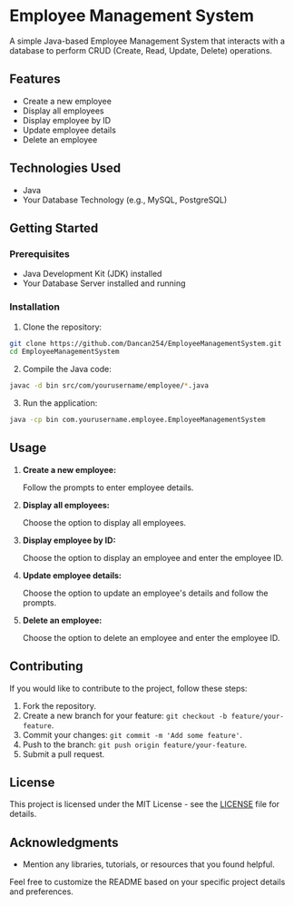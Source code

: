 # Employee Management System

A simple Java-based Employee Management System that interacts with a database to perform CRUD (Create, Read, Update, Delete) operations.

## Features

- Create a new employee
- Display all employees
- Display employee by ID
- Update employee details
- Delete an employee

## Technologies Used

- Java
- Your Database Technology (e.g., MySQL, PostgreSQL)

## Getting Started

### Prerequisites

- Java Development Kit (JDK) installed
- Your Database Server installed and running

### Installation

1. Clone the repository:

```bash
git clone https://github.com/Dancan254/EmployeeManagementSystem.git
cd EmployeeManagementSystem
```

2. Compile the Java code:

```bash
javac -d bin src/com/yourusername/employee/*.java
```

3. Run the application:

```bash
java -cp bin com.yourusername.employee.EmployeeManagementSystem
```

## Usage

1. **Create a new employee:**

   Follow the prompts to enter employee details.

2. **Display all employees:**

   Choose the option to display all employees.

3. **Display employee by ID:**

   Choose the option to display an employee and enter the employee ID.

4. **Update employee details:**

   Choose the option to update an employee's details and follow the prompts.

5. **Delete an employee:**

   Choose the option to delete an employee and enter the employee ID.

## Contributing

If you would like to contribute to the project, follow these steps:

1. Fork the repository.
2. Create a new branch for your feature: `git checkout -b feature/your-feature`.
3. Commit your changes: `git commit -m 'Add some feature'`.
4. Push to the branch: `git push origin feature/your-feature`.
5. Submit a pull request.

## License

This project is licensed under the MIT License - see the [LICENSE](LICENSE) file for details.

## Acknowledgments

- Mention any libraries, tutorials, or resources that you found helpful.

Feel free to customize the README based on your specific project details and preferences.

